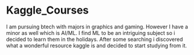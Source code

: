 # Kaggle_Courses
I am pursuing btech with majors in graphics and gaming. However I have a minor as well which is AI/ML. I find ML to be an intriguing subject so i decided to learn them in the holidays. After some searching i discovered what a wonderful resource kaggle is and decided to start studying from it. 
